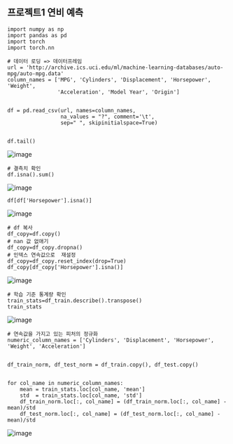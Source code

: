## 프로젝트1 연비 예측

```
import numpy as np
import pandas as pd
import torch
import torch.nn
```
```
# 데이터 로딩 => 데이터프레임
url = 'http://archive.ics.uci.edu/ml/machine-learning-databases/auto-mpg/auto-mpg.data'
column_names = ['MPG', 'Cylinders', 'Displacement', 'Horsepower', 'Weight',
                'Acceleration', 'Model Year', 'Origin']


df = pd.read_csv(url, names=column_names,
                 na_values = "?", comment='\t',
                 sep=" ", skipinitialspace=True)


df.tail()
```
![image](https://github.com/user-attachments/assets/2cced893-2dda-4fbb-a1fc-8794180a8a6c)

```
# 결측치 확인
df.isna().sum()
```
![image](https://github.com/user-attachments/assets/60f49b10-dc34-4711-8d44-0aeb0eed6727)

```
df[df['Horsepower'].isna()]
```
![image](https://github.com/user-attachments/assets/6457233a-470a-4d0a-b4ae-d449f7267df3)

```
# df 복사
df_copy=df.copy()
# nan 값 없애기
df_copy=df_copy.dropna()
# 인덱스 연속값으로  재설정
df_copy=df_copy.reset_index(drop=True)
df_copy[df_copy['Horsepower'].isna()]
```
![image](https://github.com/user-attachments/assets/d374edd4-6bf7-47ab-aa88-c282e3e60258)

```
# 학습 기준 통계량 확인
train_stats=df_train.describe().transpose()
train_stats
```
![image](https://github.com/user-attachments/assets/b795fbe8-8995-4ade-8714-114a0289b99c)

```
# 연속값을 가지고 있는 피처의 정규화
numeric_column_names = ['Cylinders', 'Displacement', 'Horsepower', 'Weight', 'Acceleration']


df_train_norm, df_test_norm = df_train.copy(), df_test.copy()


for col_name in numeric_column_names:
    mean = train_stats.loc[col_name, 'mean']
    std  = train_stats.loc[col_name, 'std']
    df_train_norm.loc[:, col_name] = (df_train_norm.loc[:, col_name] - mean)/std
    df_test_norm.loc[:, col_name] = (df_test_norm.loc[:, col_name] - mean)/std
```
![image](https://github.com/user-attachments/assets/68a34ab7-9a0c-4c63-8efd-68983f67f61e)
